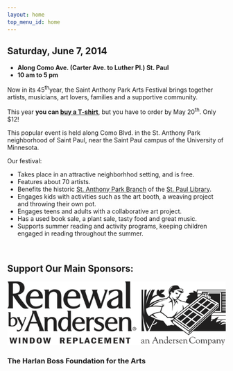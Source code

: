 ```yaml
--- 
layout: home 
top_menu_id: home
---
```

## Saturday, June 7, 2014

- **Along Como Ave. (Carter Ave. to Luther Pl.) St. Paul**
- **10 am to 5 pm**

Now in its 45<sup>th</sup>year, the Saint Anthony Park Arts Festival 
brings together artists, musicians, art lovers, 
families and a supportive community.

This year **you can [buy a T-shirt](/info/tshirt.html)**, but you have to order by May 20<sup>th</sup>. Only $12!

This popular event is held along Como Blvd. in the St. Anthony Park neighborhood
of Saint Paul, near the Saint Paul campus of the University of Minnesota.

Our festival:

- Takes place in an attractive neighborhhod setting, and is free.
- Features about 70 artists.
- Benefits the historic [St. Anthony Park Branch](http://www.sppl.org/about/locations/saint-anthony-park) of the [St. Paul Library](http://www.sppl.org/home).
- Engages kids with activities such as the art booth, a weaving project and throwing their own pot.
- Engages teens and adults with a collaborative art project.
- Has a used book sale, a plant sale, tasty food and great music.
- Supports summer reading and activity programs, keeping children engaged in reading throughout the summer.

&nbsp;

## Support Our Main Sponsors:

<img id="andersen" src="/images/AndersenLogo.png" alt="Andersen Windows" />

### The Harlan Boss Foundation for the Arts
